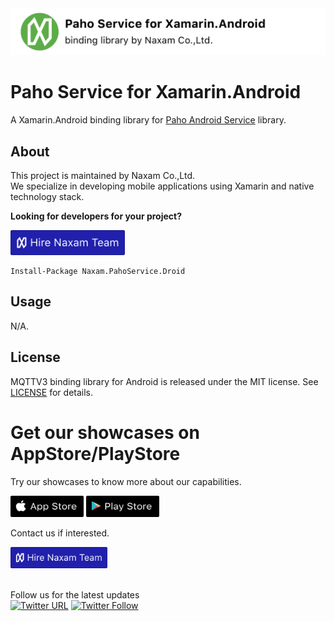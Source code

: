 <img src="./art/repo_header.png" alt="Paho Service for Xamarin.Android" width="728" />

# Paho Service for Xamarin.Android
A Xamarin.Android binding library for [Paho Android Service](https://github.com/eclipse/paho.mqtt.java) library.

## About
This project is maintained by Naxam Co.,Ltd.<br>
We specialize in developing mobile applications using Xamarin and native technology stack.<br>

**Looking for developers for your project?**<br>

<a href="mailto:tuyen@naxam.net"> 
<img src="https://github.com/NAXAM/naxam.github.io/blob/master/assets/img/hire_button.png?raw=true" height="40"></a> <br>

```
Install-Package Naxam.PahoService.Droid
```

## Usage

N/A.

## License

MQTTV3 binding library for Android is released under the MIT license.
See [LICENSE](./LICENSE) for details.

# Get our showcases on AppStore/PlayStore
Try our showcases to know more about our capabilities. 

<a href="https://itunes.apple.com/us/developer/tuyen-vu/id1255432728/" > 
<img src="https://github.com/NAXAM/imagepicker-android-binding/raw/master/art/apple_store.png" width="117" height="34"></a>

<a href="https://play.google.com/store/apps/developer?id=NAXAM+CO.,+LTD" > 
<img src="https://github.com/NAXAM/imagepicker-android-binding/raw/master/art/google_store.png" width="117" height="34"></a>

Contact us if interested.

<a href="mailto:tuyen@naxam.net"> 
<img src="https://github.com/NAXAM/naxam.github.io/blob/master/assets/img/hire_button.png" height="34"></a> <br>
<br>

Follow us for the latest updates<br>[![Twitter URL](https://img.shields.io/twitter/url/http/shields.io.svg?style=social)](https://twitter.com/intent/tweet?text=https://github.com/naxam/pahoservice-android-binding)
[![Twitter Follow](https://img.shields.io/twitter/follow/naxamco.svg?style=social)](https://twitter.com/naxamco)